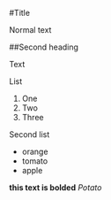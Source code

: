 #Title

Normal text

##Second heading

Text

List
1. One
2. Two
3. Three

Second list
- orange
- tomato
- apple

**this text is bolded**
*Potato*
